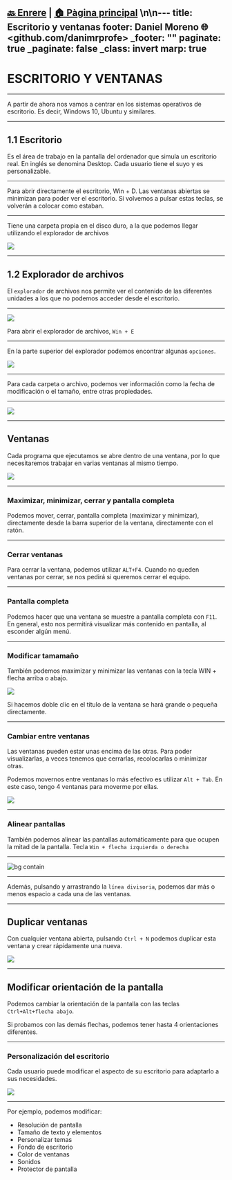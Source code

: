 [🔙 Enrere](../) | [🏠 Pàgina principal](http://danimrprofe.github.io/apuntes/) \n\n---
title: Escritorio y ventanas
footer: Daniel Moreno 🌐 <github.com/danimrprofe>
_footer: ""
paginate: true
_paginate: false
_class: invert
marp: true
---

# ESCRITORIO Y VENTANAS

---

A partir de ahora nos vamos a centrar en los sistemas operativos de escritorio. Es decir, Windows 10, Ubuntu y similares.

---

## 1.1 Escritorio

Es el área de trabajo en la pantalla del ordenador que simula un escritorio real. En inglés se denomina Desktop. Cada usuario tiene el suyo y es personalizable.

---

Para abrir directamente el escritorio, Win + D. Las ventanas abiertas se minimizan para poder ver el escritorio. Si volvemos a pulsar estas teclas, se volverán a colocar como estaban.

---

Tiene una carpeta propia en el disco duro, a la que podemos llegar utilizando el explorador de archivos

<img src="media/image2.png" id="image2">

---

## 1.2 Explorador de archivos

El ``explorador`` de archivos nos permite ver el contenido de las diferentes unidades a los que no podemos acceder desde el escritorio.

---

![](2023-03-06-09-39-30.png)

Para abrir el explorador de archivos, ``Win + E``

---

En la parte superior del explorador podemos encontrar algunas ``opciones``.

![](2023-03-06-09-40-24.png)

---

Para cada carpeta o archivo, podemos ver información como la fecha de modificación o el tamaño, entre otras propiedades.

---

![](2023-03-06-09-40-51.png)

---

## Ventanas

Cada programa que ejecutamos se abre dentro de una ventana, por lo que necesitaremos trabajar en varias ventanas al mismo tiempo.

![](2023-03-06-09-54-36.png)

---

### Maximizar, minimizar, cerrar y pantalla completa

Podemos mover, cerrar, pantalla completa (maximizar y minimizar), directamente desde la barra superior de la ventana, directamente con el ratón.

---

### Cerrar ventanas

Para cerrar la ventana, podemos utilizar ``ALT+F4``. Cuando no queden ventanas por cerrar, se nos pedirá si queremos cerrar el equipo.

---

### Pantalla completa

Podemos hacer que una ventana se muestre a pantalla completa con ``F11``. En general, esto nos permitirá visualizar más contenido en pantalla, al esconder algún menú.

---

### Modificar tamamaño

También podemos maximizar y minimizar las ventanas con la tecla WIN + flecha arriba o abajo.

![](img/2023-03-02-13-52-03.png)

Si hacemos doble clic en el título de la ventana se hará grande o pequeña directamente.

---

### Cambiar entre ventanas

Las ventanas pueden estar unas encima de las otras. Para poder visualizarlas, a veces tenemos que cerrarlas, recolocarlas o minimizar otras.

Podemos movernos entre ventanas lo más efectivo es utilizar ``Alt + Tab``. En este caso, tengo 4 ventanas para moverme por ellas.

![](img/2023-03-02-13-53-00.png)

---

### Alinear pantallas

También podemos alinear las pantallas automáticamente para que ocupen la mitad de la pantalla.  Tecla ``Win + flecha izquierda o derecha``

---

![bg contain](img/2023-03-02-13-57-55.png)

---

Además, pulsando y arrastrando la ``línea divisoria``, podemos dar más o menos espacio a cada una de las ventanas.

---

## Duplicar ventanas

Con cualquier ventana abierta, pulsando ``Ctrl + N`` podemos duplicar esta ventana y crear rápidamente una nueva.

![](2023-03-06-09-55-36.png)

---

## Modificar orientación de la pantalla

Podemos cambiar la orientación de la pantalla con las teclas ``Ctrl+Alt+flecha abajo``.

Si probamos con las demás flechas, podemos tener hasta 4 orientaciones diferentes.

---

### Personalización del escritorio

Cada usuario puede modificar el aspecto de su escritorio para adaptarlo a sus necesidades.

![](img/2023-03-02-13-56-33.png)

---

Por ejemplo, podemos modificar:

- Resolución de pantalla
- Tamaño de texto y elementos
- Personalizar temas
- Fondo de escritorio
- Color de ventanas
- Sonidos
- Protector de pantalla
